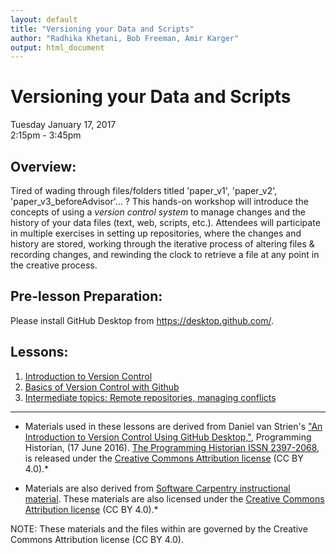 ```yaml
---
layout: default
title: "Versioning your Data and Scripts"
author: "Radhika Khetani, Bob Freeman, Amir Karger"
output: html_document
---
```


# Versioning your Data and Scripts
Tuesday January 17, 2017<br>
2:15pm - 3:45pm <br>

## Overview:
Tired of wading through files/folders titled 'paper_v1', 'paper_v2', 'paper_v3_beforeAdvisor'... ? This hands-on workshop will introduce the concepts of using a *version control system* to manage changes and the history of your data files (text, web, scripts, etc.). Attendees will participate in multiple exercises in setting up repositories, where the changes and history are stored, working through the iterative process of altering files & recording changes, and rewinding the clock to retrieve a file at any point in the creative process.

## Pre-lesson Preparation:
Please install GitHub Desktop from https://desktop.github.com/. 

## Lessons:

1. [Introduction to Version Control](01_Intro_to_versioning.md)<br>
2. [Basics of Version Control with Github](02_Github_Desktop.md)<br>
3. [Intermediate topics: Remote repositories, managing conflicts](03_Github_remote_and_conflicts.md)<br>

***

* Materials used in these lessons are derived from Daniel van Strien's ["An Introduction to Version Control Using GitHub Desktop,"](http://programminghistorian.org/lessons/getting-started-with-github-desktop), Programming Historian, (17 June 2016). [The Programming Historian ISSN 2397-2068](http://programminghistorian.org/), is released under the [Creative Commons Attribution license](https://creativecommons.org/licenses/by/4.0/) (CC BY 4.0).*

* Materials are also derived from [Software Carpentry instructional material](https://swcarpentry.github.io/git-novice/). These materials are also licensed under the [Creative Commons Attribution license](https://creativecommons.org/licenses/by/4.0/) (CC BY 4.0).*

NOTE: These materials and the files within are governed by the Creative Commons Attribution license (CC BY 4.0).
